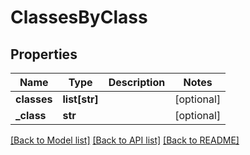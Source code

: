 # ClassesByClass

## Properties
Name | Type | Description | Notes
------------ | ------------- | ------------- | -------------
**classes** | **list[str]** |  | [optional] 
**_class** | **str** |  | [optional] 

[[Back to Model list]](../README.md#documentation-for-models) [[Back to API list]](../README.md#documentation-for-api-endpoints) [[Back to README]](../README.md)


